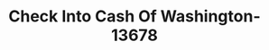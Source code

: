 ---
f_zip-code: 98801
f_state-code: WA
title: Check Into Cash Of Washington-13678
f_phone: 509-667-5046
f_city-only: Wenatchee
f_address: 212 5Th Street Wenatchee
f_location-unique-id: '13678'
slug: check-into-cash-of-washington-13678
updated-on: '2024-05-30T13:46:58.046Z'
created-on: '2024-05-30T13:36:59.803Z'
published-on: '2024-05-30T13:54:32.469Z'
f_city-state: cms/city/wenatchee-wa.md
f_company: cms/company/check-into-cash-of-washington.md
f_state: cms/state/washington.md
layout: '[payday-loan].html'
tags: payday-loan
---